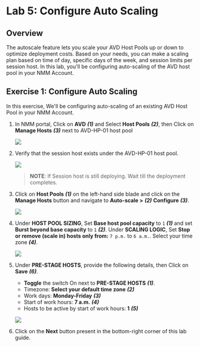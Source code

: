 # Lab 5: Configure Auto Scaling

## Overview

The autoscale feature lets you scale your AVD Host Pools up or down to optimize deployment costs. Based on your needs, you can make a scaling plan based on time of day, specific days of the week, and session limits per session host. In this lab, you'll be configuring auto-scaling of the AVD host pool in your NMM Account. 

## Exercise 1: Configure Auto Scaling

In this exercise, We'll be configuring auto-scaling of an existing AVD Host Pool in your NMM Account.  
   
1. In NMM portal, Click on **AVD** ***(1)*** and Select **Host Pools** ***(2)***, then Click on **Manage Hosts** ***(3)*** next to AVD-HP-01 host pool

   ![](media/am23.png)
   
1. Verify that the session host exists under the AVD-HP-01 host pool.

   ![](media/am24.png)
    
   >**NOTE**: If Session host is still deploying. Wait till the deployment completes.

1. Click on **Host Pools** ***(1)*** on the left-hand side blade and click on the **Manage Hosts** button and navigate to **Auto-scale >** ***(2)*** **Configure** ***(3)***.

   ![](media/am25.png)
   
1. Under **HOST POOL SIZING**, Set **Base host pool capacity** to ```1``` ***(1)*** and set **Burst beyond base capacity** to ```1``` ***(2)***. Under **SCALING LOGIC**, Set **Stop or remove (scale in) hosts only from:** ```7 p.m.``` to ```6 a.m.```. Select your time zone ***(4)***.

   ![](media/c33.png)
   
1. Under **PRE-STAGE HOSTS**, provide the following details, then Click on **Save** ***(6)***.

   - **Toggle** the switch On next to **PRE-STAGE HOSTS** ***(1)***.
   - Timezone: **Select your default time zone** ***(2)***
   - Work days: **Monday-Friday** ***(3)***
   - Start of work hours: **7 a.m.** ***(4)***
   - Hosts to be active by start of work hours: **1** ***(5)***

   ![](media/c19.png)
   
1. Click on the **Next** button present in the bottom-right corner of this lab guide.



